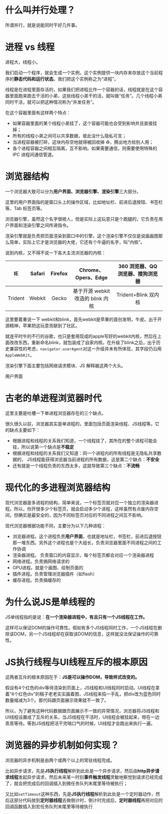 # 什么叫并行处理？

所谓并行，就是说能同时干好几件事。

# 进程 vs 线程

进程大，线程小。

我们启动一个程序，就会生成一个实例，这个实例提供一块内存来存放这个当前程序的**静态代码和运行状态**。我们把这个实例称之为“进程”。

线程是在进程里面存活的，如果我们把进程比作一个容器的话，线程就是在这个容器里面跑来跑去干活的小弟，这些线程小弟干的活，就叫做“任务”。几个线程小弟同时干活，就可以把这种情况称为“并发任务”。

在这个容器里面有这样两个特点：

- 如果容器里面的某个线程小弟挂了，这个容器可能也会受到影响并且直接挂掉；
- 所有的线程小弟之间可以共享数据，彼此没什么隐私可言；
- 当进程容器被打碎，这块内存空地就得被回收掉 ♻️，腾出地方给别人用；
- 各个进程容器之间相互隔离，互不影响。如果需要通信，则需要使用特殊的 IPC 进程间通信管道。

# 浏览器结构

一个浏览器大致可以分为**用户界面、浏览器引擎、渲染引擎**三大部分。

这里的用户界面指的是窗口头上的操作区域，比如地址栏、前进后退按钮、书签栏等、Tab 标签页等。

浏览器引擎，虽然这个名字很唬人，但是实际上这玩意只是个跑腿的，它负责在用户界面和渲染引擎之间传递指令。

渲染引擎就是负责把页面渲染到窗口中的引擎，这个渲染引擎不仅仅是说画画图那么简单，实际上它才是浏览器的大佬，它还有个牛逼的名字，叫“内核”。

说到内核，又不得不说一下各大主流浏览器的内核：

|   IE    | Safari | Firefox |        Chrome、Opera、Edge        | 360 浏览器、QQ 浏览器、搜狗浏览器 |
| :-----: | :----: | :-----: | :-------------------------------: | :-------------------------------: |
| Trident | Webkit |  Gecko  | 基于开源 webkit 改造的 blink 内核 |       Trident+Blink 双内核        |

这里要着重说一下 webkit和blink，首先webkit是苹果的首创发明，牛皮。出于开源精神，苹果把这玩意贡献到了社区。

就连平时牛的不行的谷歌，也只是套用现成的apple写好的webkit内核，然后在上面改改东西，重新命名blink，就包装成了自家内核。在升级了blink之后，出于历史兼容性的考虑，`navigator.userAgent`对这一升级并未有所体现，其字段仍沿用`AppleWebKit`。

渲染引擎下面主要包括网络请求模块、JS 解释器这两个大头。

用户界面

# 古老的单进程浏览器时代

这里主要是吐槽一下单进程浏览器存在的三个缺点。

很久很久以前，浏览器其实是单进程的，里面包括页面渲染线程、JS线程等。它的缺点主要如下：

- 根据进程和线程的关系我们知道，一个线程挂了，其所在的整个进程可能会挂，所以说第一个缺点是**不稳定**
- 根据进程和线程的关系我们又知道：同一个进程内的所有线程是无隐私共享数据的， JS线程能获得浏览器当前进程的所有数据，这是第二个缺点：**不安全**
- 还有就是一个线程负责的东西太多，这就导致第三个缺点：**不流畅**

# 现代化的多进程浏览器结构

现代浏览器是多进程的结构，简单来说，一个标签页就对应一个独立的渲染器进程。所以，你开很多少个标签页，就会启动多少个进程，这样虽然有点废内存空间，但确实是最安全的，因为不同标签页对应的不同进程之间互不影响。

现代浏览器根据功能不同，主要分为以下几种进程：

- 浏览器进程。这个进程负责**用户界面**，也就是地址栏，书签栏，前进后退按钮那一堆东西。另外这个进程也是个大组长，负责浏览器里面不同进程之间的工作协调
- 渲染器进程。 负责窗口的内容显示，每个标签页都会对应一个渲染器进程
- 网络进程。负责搞网络请求的
- GPU进程。就是个画图、绘制页面的
- 插件进程。负责管理浏览器插件（如flash）
- 缓存进程。负责搞缓存的

# 为什么说JS是单线程的

JS单线程指的是说：**在一个渲染器进程中，有且只有一个JS线程在工作。**

这样可以保证DOM的操作可靠性。假如有多个JS线程同时工作，一个JS线程在删除该DOM，另一个JS线程却在获取该DOM的信息，这样就没法保证操作的可靠性。

# JS执行线程与UI线程互斥的根本原因

这两者互斥的根本原因在于：**JS是可以操作DOM，导致样式改变的。**

假设有4个红色的div等待渲染到页面上，JS线程和UI线程同时启动。UI线程在拿着“4个红色div”的稿子老老实实画着图，JS线程来捣一手乱，把div改为蓝色同时数量缩减为3个。那代码跟页面展示效果就不一致了。

所以，为了避免这种代码数据跟页面展示不一致的异常情况，浏览器将JS线程和UI线程设置成了互斥的关系，当JS线程在干活时，UI线程会被挂起来，晾在一边乖乖等待。等到JS线程把活干完喘口气的时候，UI线程才会跑出来执行一遍。

# 浏览器的异步机制如何实现？

浏览器的异步机制是由两个或两个以上的常驻线程完成。

比如异步请求，先是**JS执行线程**解析到此处是一个异步请求，然后由**http异步请求线程**发起异步请求，然后未来某一时刻**事件触发线程**灵敏地察觉到请求已经完成了，就会把完成后的回调插入到微任务队列末尾里等待被执行；

又比如`setTimeout`这种东西，先是**JS执行线程**解析到此处是一个定时器动作，然后这部分代码放到**定时器线程**去做倒计时，倒计时完成后，**定时器线程**再把对应的回调函数插入到宏任务队列末尾里等待被执行

